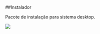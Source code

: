 ##Instalador


Pacote de instalação para sistema desktop.

![](http://marcosjunior.hol.es/git-hub/prototype-instalador.png)


